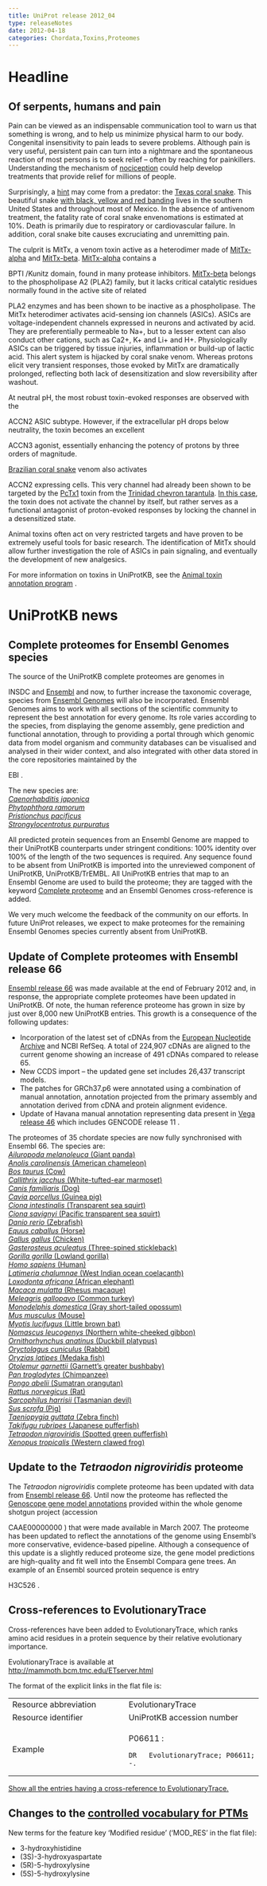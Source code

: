 ```yaml
---
title: UniProt release 2012_04
type: releaseNotes
date: 2012-04-18
categories: Chordata,Toxins,Proteomes
---
```


# Headline

## Of serpents, humans and pain

Pain can be viewed as an indispensable communication tool to warn us that something is wrong, and to help us minimize physical harm to our body. Congenital insensitivity to pain leads to severe problems. Although pain is very useful, persistent pain can turn into a nightmare and the spontaneous reaction of most persons is to seek relief – often by reaching for painkillers. Understanding the mechanism of [nociception](http://medical-dictionary.thefreedictionary.com/nociception) could help develop treatments that provide relief for millions of people.

Surprisingly, a [hint](http://www.ncbi.nlm.nih.gov/pubmed/22094702) may come from a predator: the [Texas coral snake](http://www.uniprot.org/taxonomy/1114302 "_Micrurus tener tener_"). This beautiful snake [with black, yellow and red banding](http://upload.wikimedia.org/wikipedia/commons/c/cb/Micrurus_tener.jpg) lives in the southern United States and throughout most of Mexico. In the absence of antivenom treatment, the fatality rate of coral snake envenomations is estimated at 10%. Death is primarily due to respiratory or cardiovascular failure. In addition, coral snake bite causes excruciating and unremitting pain.

The culprit is MitTx, a venom toxin active as a heterodimer made of [MitTx-alpha](http://www.uniprot.org/uniprot/G9I929) and [MitTx-beta](http://www.uniprot.org/uniprot/G9I930). [MitTx-alpha](http://www.uniprot.org/uniprot/G9I929) contains a

BPTI /Kunitz domain, found in many protease inhibitors. [MitTx-beta](http://www.uniprot.org/uniprot/G9I930) belongs to the phospholipase A2 (PLA2) family, but it lacks critical catalytic residues normally found in the active site of related

PLA2 enzymes and has been shown to be inactive as a phospholipase. The MitTx heterodimer activates acid-sensing ion channels (ASICs). ASICs are voltage-independent channels expressed in neurons and activated by acid. They are preferentially permeable to Na+, but to a lesser extent can also conduct other cations, such as Ca2+, K+ and Li+ and H+. Physiologically ASICs can be triggered by tissue injuries, inflammation or build-up of lactic acid. This alert system is hijacked by coral snake venom. Whereas protons elicit very transient responses, those evoked by MitTx are dramatically prolonged, reflecting both lack of desensitization and slow reversibility after washout.

At neutral pH, the most robust toxin-evoked responses are observed with the

ACCN2 ASIC subtype. However, if the extracellular pH drops below neutrality, the toxin becomes an excellent

ACCN3 agonist, essentially enhancing the potency of protons by three orders of magnitude.

[Brazilian coral snake](http://www.uniprot.org/taxonomy/129461) venom also activates

ACCN2 expressing cells. This very channel had already been shown to be targeted by the [PcTx1](http://www.uniprot.org/uniprot/P60514) toxin from the [Trinidad chevron tarantula](http://www.uniprot.org/taxonomy/179874). [In this case](http://www.ncbi.nlm.nih.gov/pubmed/10829030), the toxin does not activate the channel by itself, but rather serves as a functional antagonist of proton-evoked responses by locking the channel in a desensitized state.

Animal toxins often act on very restricted targets and have proven to be extremely useful tools for basic research. The identification of MitTx should allow further investigation the role of ASICs in pain signaling, and eventually the development of new analgesics.

For more information on toxins in UniProtKB, see the [Animal toxin annotation program](http://www.uniprot.org/help/Toxins) .

# UniProtKB news

## Complete proteomes for Ensembl Genomes species

The source of the UniProtKB complete proteomes are genomes in

INSDC and [Ensembl](http://www.ensembl.org/index.html) and now, to further increase the taxonomic coverage, species from [Ensembl Genomes](http://www.ensemblgenomes.org/) will also be incorporated. Ensembl Genomes aims to work with all sections of the scientific community to represent the best annotation for every genome. Its role varies according to the species, from displaying the genome assembly, gene prediction and functional annotation, through to providing a portal through which genomic data from model organism and community databases can be visualised and analysed in their wider context, and also integrated with other data stored in the core repositories maintained by the

EBI .

The new species are:  
[*Caenorhabditis japonica*](http://metazoa.ensembl.org/Caenorhabditis_japonica/Info/Index)  
[*Phytophthora ramorum*](http://protists.ensembl.org/Phytophthora_ramorum/Info/Index/)  
[*Pristionchus pacificus*](http://metazoa.ensembl.org/Pristionchus_pacificus/Info/Index/)  
[*Strongylocentrotus purpuratus*](http://metazoa.ensembl.org/Strongylocentrotus_purpuratus/Info/Index)

All predicted protein sequences from an Ensembl Genome are mapped to their UniProtKB counterparts under stringent conditions: 100% identity over 100% of the length of the two sequences is required. Any sequence found to be absent from UniProtKB is imported into the unreviewed component of UniProtKB, UniProtKB/TrEMBL. All UniProtKB entries that map to an Ensembl Genome are used to build the proteome; they are tagged with the keyword [Complete proteome](http://www.uniprot.org/keywords/KW-0181) and an Ensembl Genomes cross-reference is added.

We very much welcome the feedback of the community on our efforts. In future UniProt releases, we expect to make proteomes for the remaining Ensembl Genomes species currently absent from UniProtKB.

## Update of Complete proteomes with Ensembl release 66

[Ensembl release 66](http://www.ensembl.org/info/website/news.html) was made available at the end of February 2012 and, in response, the appropriate complete proteomes have been updated in UniProtKB. Of note, the human reference proteome has grown in size by just over 8,000 new UniProtKB entries. This growth is a consequence of the following updates:

-   Incorporation of the latest set of cDNAs from the [European Nucleotide Archive](http://www.ebi.ac.uk/ena/) and NCBI RefSeq. A total of 224,907 cDNAs are aligned to the current genome showing an increase of 491 cDNAs compared to release 65.
-   New CCDS import – the updated gene set includes 26,437 transcript models.
-   The patches for GRCh37.p6 were annotated using a combination of manual annotation, annotation projected from the primary assembly and annotation derived from cDNA and protein alignment evidence.
-   Update of Havana manual annotation representing data present in [Vega release 46](http://vega.sanger.ac.uk/Homo_sapiens/Info/Index) which includes GENCODE release 11 .

The proteomes of 35 chordate species are now fully synchronised with Ensembl 66. The species are:  
[*Ailuropoda melanoleuca* (Giant panda)](http://www.uniprot.org/uniprot/?query=organism:9646+AND+keyword:KW-0181)  
[*Anolis carolinensis* (American chameleon)](http://www.uniprot.org/uniprot/?query=organism:28377+AND+keyword:KW-0181)  
[*Bos taurus* (Cow)](http://www.uniprot.org/uniprot/?query=organism:9913+AND+keyword:KW-0181)  
[*Callithrix jacchus* (White-tufted-ear marmoset)](http://www.uniprot.org/uniprot/?query=organism:9483+AND+keyword:KW-0181)  
[*Canis familiaris* (Dog)](http://www.uniprot.org/uniprot/?query=organism:9615+AND+keyword:KW-0181)  
[*Cavia porcellus* (Guinea pig)](http://www.uniprot.org/uniprot/?query=organism:10141+AND+keyword:KW-0181)  
[*Ciona intestinalis* (Transparent sea squirt)](http://www.uniprot.org/uniprot/?query=organism:7719+AND+keyword:KW-0181)  
[*Ciona savignyi* (Pacific transparent sea squirt)](http://www.uniprot.org/uniprot/?query=organism:51511+AND+keyword:KW-0181)  
[*Danio rerio* (Zebrafish)](http://www.uniprot.org/uniprot/?query=organism:7955+AND+keyword:KW-0181)  
[*Equus caballus* (Horse)](http://www.uniprot.org/uniprot/?query=organism:9796+AND+keyword:KW-0181)  
[*Gallus gallus* (Chicken)](http://www.uniprot.org/uniprot/?query=organism:9031+AND+keyword:KW-0181)  
[*Gasterosteus aculeatus* (Three-spined stickleback)](http://www.uniprot.org/uniprot/?query=organism:69293+AND+keyword:KW-0181)  
[*Gorilla gorilla* (Lowland gorilla)](http://www.uniprot.org/uniprot/?query=organism:9595+AND+keyword:KW-0181)  
[*Homo sapiens* (Human)](http://www.uniprot.org/uniprot/?query=organism:9606+AND+keyword:KW-0181)  
[*Latimeria chalumnae* (West Indian ocean coelacanth)](http://www.uniprot.org/uniprot/?query=organism:7897+AND+keyword:KW-0181)  
[*Loxodonta africana* (African elephant)](http://www.uniprot.org/uniprot/?query=organism:9785+AND+keyword:KW-0181)  
[*Macaca mulatta* (Rhesus macaque)](http://www.uniprot.org/uniprot/?query=organism:9544+AND+keyword:KW-0181)  
[*Meleagris gallopavo* (Common turkey)](http://www.uniprot.org/uniprot/?query=organism:9103+AND+keyword:KW-0181)  
[*Monodelphis domestica* (Gray short-tailed opossum)](http://www.uniprot.org/uniprot/?query=organism:13616+AND+keyword:KW-0181)  
[*Mus musculus* (Mouse)](http://www.uniprot.org/uniprot/?query=organism:10090+AND+keyword:KW-0181)  
[*Myotis lucifugus* (Little brown bat)](http://www.uniprot.org/uniprot/?query=organism:59463+AND+keyword:KW-0181)  
[*Nomascus leucogenys* (Northern white-cheeked gibbon)](http://www.uniprot.org/uniprot/?query=organism:61853+AND+keyword:KW-0181)  
[*Ornithorhynchus anatinus* (Duckbill platypus)](http://www.uniprot.org/uniprot/?query=organism:9258+AND+keyword:KW-0181)  
[*Oryctolagus cuniculus* (Rabbit)](http://www.uniprot.org/uniprot/?query=organism:9986+AND+keyword:KW-0181)  
[*Oryzias latipes* (Medaka fish)](http://www.uniprot.org/uniprot/?query=organism:8090+AND+keyword:KW-0181)  
[*Otolemur garnettii* (Garnett’s greater bushbaby)](http://www.uniprot.org/uniprot/?query=organism:30611+AND+keyword:KW-0181)  
[*Pan troglodytes* (Chimpanzee)](http://www.uniprot.org/uniprot/?query=organism:9598+AND+keyword:KW-0181)  
[*Pongo abelii* (Sumatran orangutan)](http://www.uniprot.org/uniprot/?query=organism:9601+AND+keyword:KW-0181)  
[*Rattus norvegicus* (Rat)](http://www.uniprot.org/uniprot/?query=organism:10116+AND+keyword:KW-0181)  
[*Sarcophilus harrisii* (Tasmanian devil)](http://www.uniprot.org/uniprot/?query=organism:9305+AND+keyword:KW-0181)  
[*Sus scrofa* (Pig)](http://www.uniprot.org/uniprot/?query=organism:9823+AND+keyword:KW-0181)  
[*Taeniopygia guttata* (Zebra finch)](http://www.uniprot.org/uniprot/?query=organism:59729+AND+keyword:KW-0181)  
[*Takifugu rubripes* (Japanese pufferfish)](http://www.uniprot.org/uniprot/?query=organism:31033+AND+keyword:KW-0181)  
[*Tetraodon nigroviridis* (Spotted green pufferfish)](http://www.uniprot.org/uniprot/?query=organism:99883+AND+keyword:KW-0181)  
[*Xenopus tropicalis* (Western clawed frog)](http://www.uniprot.org/uniprot/?query=organism:8364+AND+keyword:KW-0181)

## Update to the *Tetraodon nigroviridis* proteome

The *Tetraodon nigroviridis* complete proteome has been updated with data from [Ensembl release 66](http://www.ensembl.org/Tetraodon_nigroviridis/Info/Index). Until now the proteome has reflected the [Genoscope gene model annotations](http://www.genoscope.cns.fr/externe/tetranew/) provided within the whole genome shotgun project (accession

CAAE00000000 ) that were made available in March 2007. The proteome has been updated to reflect the annotations of the genome using Ensembl’s more conservative, evidence-based pipeline. Although a consequence of this update is a slightly reduced proteome size, the gene model predictions are high-quality and fit well into the Ensembl Compara gene trees. An example of an Ensembl sourced protein sequence is entry

H3C526 .

## Cross-references to EvolutionaryTrace

Cross-references have been added to EvolutionaryTrace, which ranks amino acid residues in a protein sequence by their relative evolutionary importance.

EvolutionaryTrace is available at <http://mammoth.bcm.tmc.edu/ETserver.html>

The format of the explicit links in the flat file is:

<table><colgroup><col style="width: 46%" /><col style="width: 53%" /></colgroup><tbody><tr class="odd"><td>Resource abbreviation</td><td>EvolutionaryTrace</td></tr><tr class="even"><td>Resource identifier</td><td>UniProtKB accession number</td></tr><tr class="odd"><td>Example</td><td><p>P06611 :</p><pre><code>DR   EvolutionaryTrace; P06611; -.</code></pre></td></tr></tbody></table>

[Show all the entries having a cross-reference to EvolutionaryTrace.](http://www.uniprot.org/uniprot/?query=database:evolutionarytrace)

## Changes to the [controlled vocabulary for PTMs](https://ftp.uniprot.org/pub/databases/uniprot/current_release/knowledgebase/complete/docs/ptmlist)

New terms for the feature key ‘Modified residue’ (‘MOD\_RES’ in the flat file):

-   3-hydroxyhistidine
-   (3S)-3-hydroxyaspartate
-   (5R)-5-hydroxylysine
-   (5S)-5-hydroxylysine
